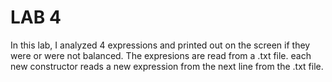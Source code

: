 # LAB 4
 In this lab, I analyzed 4 expressions and printed out on the screen if they were or were not balanced. The expresions are read from a .txt file. each new constructor reads a new expression from the next line from the .txt file.
